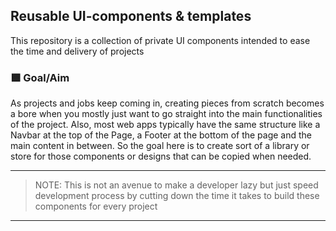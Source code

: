 ## Reusable UI-components & templates
This repository is a collection of private UI components intended to ease the time and delivery of projects

### 🟩 Goal/Aim
As projects and jobs keep coming in, creating pieces from scratch becomes a bore when you mostly just want to go straight into the main functionalities of the project.
Also, most web apps typically have the same structure like a Navbar at the top of the Page, a Footer at the bottom of the page and the main content in between.
 So the goal here is to create sort of a library or store for those components or designs that can be copied when needed.

---
> NOTE: This is not an avenue to make a developer lazy but just speed development process by cutting down the time it takes to build these components for every project 
---
